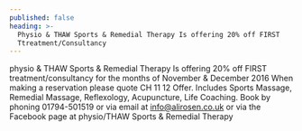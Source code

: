 ```yaml
---
published: false
heading: >-
  Physio & THAW Sports & Remedial Therapy Is offering 20% off FIRST
  Ttreatment/Consultancy
---
```

physio &
THAW Sports & Remedial Therapy
Is offering 20% off FIRST treatment/consultancy for the months of November & December 2016
When making a reservation please quote CH 11 12 Offer. Includes Sports Massage, Remedial Massage, Reflexology, Acupuncture, Life Coaching.
Book by phoning 01794-501519 or via email at info@alirosen.co.uk or via the Facebook page at
physio/THAW Sports & Remedial Therapy
